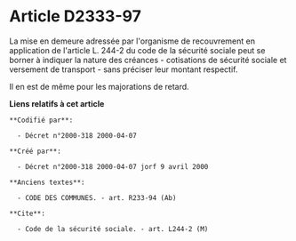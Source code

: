 # Article D2333-97

La mise en demeure adressée par l'organisme de recouvrement en application de l'article L. 244-2 du code de la sécurité
sociale peut se borner à indiquer la nature des créances - cotisations de sécurité sociale et versement de transport - sans
préciser leur montant respectif.

Il en est de même pour les majorations de retard.

**Liens relatifs à cet article**

	**Codifié par**:

	  - Décret n°2000-318 2000-04-07

	**Créé par**:

	  - Décret n°2000-318 2000-04-07 jorf 9 avril 2000

	**Anciens textes**:

	  - CODE DES COMMUNES. - art. R233-94 (Ab)

	**Cite**:

	  - Code de la sécurité sociale. - art. L244-2 (M)
